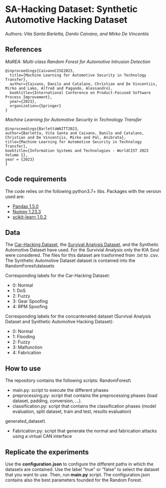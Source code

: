 
# SA-Hacking Dataset: Synthetic Automotive Hacking Dataset

Authors:
_Vita Santa Barletta, Danilo Caivano, and Mirko De Vincentiis_

## References

_MaREA: Multi-class Random Forest for Automotive Intrusion Detection_

```
@inproceedings{CaivanoCISE2023,
  title={Machine Learning for Automotive Security in Technology Transfer},
  author={Caivano, Danilo and Catalano, Christian and De Vincentiis, Mirko and Lako, Alfred and Pagando, Alessandro},
  booktitle={International Conference on Product-Focused Software Process Improvement},
  year={2023},
  organization={Springer}
}
```

_Machine Learning for Automotive Security in Technology Transfer_

```
@inproceedings{BarlettaWAITT2023,
author={Barletta, Vita Santa and Caivano, Danilo and Catalano, Christian and De Vincentiis, Mirko and Pal, Anibrata},
title={Machine Learning for Automotive Security in Technology Transfer},
booktitle={Information Systems and Technologies - WorldCIST 2023 Volume 1},
year = {2023}
}
```

## Code requirements
The code relies on the following python3.7+ libs.
Packages with the version used are:
* [Pandas 1.5.0](https://pandas.pydata.org/)
* [Numpy 1.23.3](https://numpy.org/)
* [scikit-learn 1.0.2](https://scikit-learn.org/stable/)

## Data
The [Car-Hacking Dataset](https://ocslab.hksecurity.net/Datasets/car-hacking-dataset), the [Survival Analysis Dataset](https://ocslab.hksecurity.net/Datasets/survival-ids), and the Synthetic Automotive Dataset have used. For the Survivial Analysis only the KIA Soul were considered. The files for this dataset are trasformed from .txt to .csv.
The Synthetic Automotive Dataset dataset is contained into the RandomForest\datasets

Corresponding labels for the Car-Hacking Dataset:
* 0: Normal
* 1: DoS
* 2: Fuzzy
* 3: Gear Spoofing
* 4: RPM Spoofing

Corresponding labels for the concantenated dataset (Survival Analysis Dataset and Synthetic Automotive Hacking Dataset):
* 0: Normal
* 1: Flooding
* 2: Fuzzy
* 3: Malfunction
* 4: Fabrication

## How to use

The repository contains the following scripts:
RandomForest\
* main.py:  script to execute the different phases
* preprocessing.py: script that contains the preprocessing phases (load dataset, padding, conversion, ...).
* classification.py: script that contains the classification phases (model evaluation, split dataset, train and test, results evaluation)

generated_dataset\
* Fabrication.py: script that generate the normal and fabrication attacks using a virtual CAN interface 

## Replicate the experiments

Use the **configuration.json** to configure the different paths in which the datasets are contained. Use the label "true" or "false" to select the dataset that you want to use. Then, run **main.py** script.
The configuration.json contains also the best parameters founded for the Random Forest.

